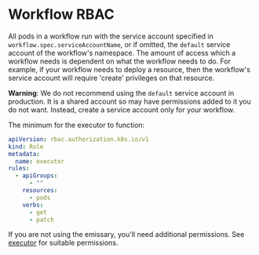 
# Workflow RBAC

All pods in a workflow run with the service account specified in `workflow.spec.serviceAccountName`, or if omitted,
the `default` service account of the workflow's namespace. The amount of access which a workflow needs is dependent on
what the workflow needs to do. For example, if your workflow needs to deploy a resource, then the workflow's service
account will require 'create' privileges on that resource.

**Warning**: We do not recommend using the `default` service account in production. It is a shared account so may have
permissions added to it you do not want. Instead, create a service account only for your workflow.

The minimum for the executor to function:

```yaml
apiVersion: rbac.authorization.k8s.io/v1
kind: Role
metadata:
  name: executor
rules:
  - apiGroups:
      - ""
    resources:
      - pods
    verbs:
      - get
      - patch
```

If you are not using the emissary, you'll need additional permissions.
See [executor](https://github.com/argoproj/argo-workflows/tree/master/manifests/quick-start/base/executor) for suitable
permissions.
